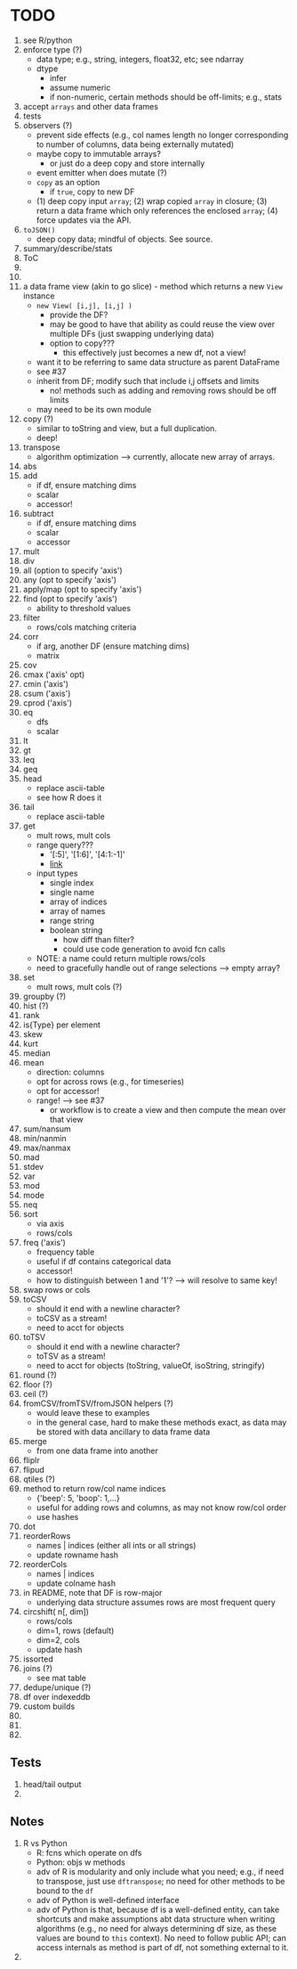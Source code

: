TODO
====

1. see R/python
2. enforce type (?)
	- 	data type; e.g., string, integers, float32, etc; see ndarray
	-	dtype
		- 	infer
		- 	assume numeric
		-	if non-numeric, certain methods should be off-limits; e.g., stats
3. accept `arrays` and other data frames
4. tests
5. observers (?)
	-	prevent side effects (e.g., col names length no longer corresponding to number of columns, data being externally mutated)
	- 	maybe copy to immutable arrays?
		- 	or just do a deep copy and store internally
	-	event emitter when does mutate (?)
	-	`copy` as an option
		-	if `true`, copy to new DF
	-	(1) deep copy input `array`; (2) wrap copied `array` in closure; (3) return a data frame which only references the enclosed `array`; (4) force updates via the API.
6. `toJSON()`
	- 	deep copy data; mindful of objects. See source.
7. summary/describe/stats
8. ToC
9. 
10. 
11. a data frame view (akin to go slice)	-	method which returns a new `View` instance
	-	`new View( [i,j], [i,j] )`
		-	provide the DF?
		-	may be good to have that ability as could reuse the view over multiple DFs (just swapping underlying data)
		-	option to copy???
			-	this effectively just becomes a new df, not a view!
	-	want it to be referring to same data structure as parent DataFrame
	-	see #37
	-	inherit from DF; modify such that include i,j offsets and limits
		-	no! methods such as adding and removing rows should be off limits
	-	may need to be its own module
12. copy (?)
	-	similar to toString and view, but a full duplication.
	-	deep!
13. transpose
	-	algorithm optimization --> currently, allocate new array of arrays.
14. abs
15. add
	-	if df, ensure matching dims
	-	scalar
	- 	accessor!
16. subtract
	-	if df, ensure matching dims
	- 	scalar
	-	accessor
17. mult
18. div
19. all (option to specify 'axis')
20. any (opt to specify 'axis')
21. apply/map (opt to specify 'axis')
22. find (opt to specify 'axis')
	-	ability to threshold values
23. filter
	-	rows/cols matching criteria
24. corr
	-	if arg, another DF (ensure matching dims)
	-	matrix
25. cov
26. cmax ('axis' opt)
27. cmin ('axis')
28. csum ('axis')
29. cprod ('axis')
30. eq
	-	dfs
	-	scalar
31. lt
32. gt
33. leq
34. geq
35. head
	-	replace ascii-table
	- 	see how R does it
36. tail
	-	replace ascii-table
37. get
	-	mult rows, mult cols
	-	range query???
		-	'[:5]', '[1:6]', '[4:1:-1]'
		-	[link](http://pandas.pydata.org/pandas-docs/dev/indexing.html#slicing-ranges)
	-	input types
		-	single index
		-	single name
		-	array of indices
		-	array of names
		-	range string
		-	boolean string
			-	how diff than filter?
			-	could use code generation to avoid fcn calls
	- 	NOTE: a name could return multiple rows/cols
	-	need to gracefully handle out of range selections --> empty array?
38. set
	-	mult rows, mult cols (?)
39. groupby (?)
40. hist (?)
41. rank
42. is{Type} per element
43. skew
44. kurt
45. median
46. mean
	-	direction: columns
	-	opt for across rows (e.g., for timeseries)
	-	opt for accessor!
	-	range! --> see #37
		-	or workflow is to create a view and then compute the mean over that view
47. sum/nansum
48. min/nanmin
49. max/nanmax
50. mad
51. stdev
52. var
53. mod
54. mode
55. neq
56. sort
	- 	via axis
	-	rows/cols
57. freq ('axis')
	-	frequency table
	-	useful if df contains categorical data
	-	accessor!
	- 	how to distinguish between 1 and '1'? --> will resolve to same key!
58. swap rows or cols
59. toCSV
	-	should it end with a newline character?
	-	toCSV as a stream!
	-	need to acct for objects
60. toTSV
	-	should it end with a newline character?
	-	toTSV as a stream!
	-	need to acct for objects (toString, valueOf, isoString, stringify)
61. round (?)
62. floor (?)
63. ceil (?)
64. fromCSV/fromTSV/fromJSON helpers (?)
	-	would leave these to examples
	-	in the general case, hard to make these methods exact, as data may be stored with data ancillary to data frame data
65. merge
	-	from one data frame into another
66. fliplr
67. flipud
68. qtiles (?)
69. method to return row/col name indices
	-	{'beep': 5, 'boop': 1,...}
	-	useful for adding rows and columns, as may not know row/col order
	-	use hashes
70. dot
71. reorderRows
	-	names | indices (either all ints or all strings)
	- 	update rowname hash
72. reorderCols
	-	names | indices
	-	update colname hash
73. in README, note that DF is row-major
	-	underlying data structure assumes rows are most frequent query
74. circshift( n[, dim])
	-	rows/cols
	-	dim=1, rows (default)
	-	dim=2, cols
	-	update hash
75. issorted
76. joins (?)
	- 	see mat table
77. dedupe/unique (?)
78. df over indexeddb
79. custom builds
80. 
81. 
82. 



## Tests

1. head/tail output
2. 


## Notes

1. R vs Python
	-	R: fcns which operate on dfs
	-	Python: objs w methods
	- 	adv of R is modularity and only include what you need; e.g., if need to transpose, just use `dftranspose`; no need for other methods to be bound to the `df`
	-	adv of Python is well-defined interface
	-	adv of Python is that, because df is a well-defined entity, can take shortcuts and make assumptions abt data structure when writing algorithms (e.g., no need for always determining df size, as these values are bound to `this` context). No need to follow public API; can access internals as method is part of df, not something external to it.
2. 
